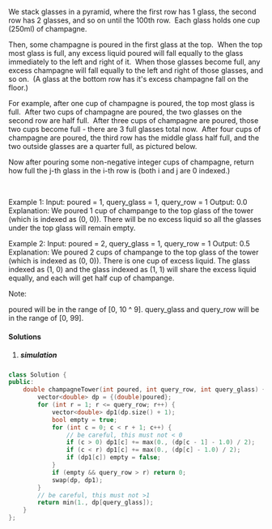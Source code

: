 We stack glasses in a pyramid, where the first row has 1 glass, the second row has 2 glasses, and so on until the 100th row.  Each glass holds one cup (250ml) of champagne.

Then, some champagne is poured in the first glass at the top.  When the top most glass is full, any excess liquid poured will fall equally to the glass immediately to the left and right of it.  When those glasses become full, any excess champagne will fall equally to the left and right of those glasses, and so on.  (A glass at the bottom row has it's excess champagne fall on the floor.)

For example, after one cup of champagne is poured, the top most glass is full.  After two cups of champagne are poured, the two glasses on the second row are half full.  After three cups of champagne are poured, those two cups become full - there are 3 full glasses total now.  After four cups of champagne are poured, the third row has the middle glass half full, and the two outside glasses are a quarter full, as pictured below.



Now after pouring some non-negative integer cups of champagne, return how full the j-th glass in the i-th row is (both i and j are 0 indexed.)

 

Example 1:
Input: poured = 1, query_glass = 1, query_row = 1
Output: 0.0
Explanation: We poured 1 cup of champange to the top glass of the tower (which is indexed as (0, 0)). There will be no excess liquid so all the glasses under the top glass will remain empty.

Example 2:
Input: poured = 2, query_glass = 1, query_row = 1
Output: 0.5
Explanation: We poured 2 cups of champange to the top glass of the tower (which is indexed as (0, 0)). There is one cup of excess liquid. The glass indexed as (1, 0) and the glass indexed as (1, 1) will share the excess liquid equally, and each will get half cup of champange.
 

Note:

poured will be in the range of [0, 10 ^ 9].
query_glass and query_row will be in the range of [0, 99].

#### Solutions

1. ##### simulation

```c++
class Solution {
public:
    double champagneTower(int poured, int query_row, int query_glass) {
        vector<double> dp = {(double)poured};
        for (int r = 1; r <= query_row; r++) {
            vector<double> dp1(dp.size() + 1);
            bool empty = true;
            for (int c = 0; c < r + 1; c++) {
                // be careful, this must not < 0
                if (c > 0) dp1[c] += max(0., (dp[c - 1] - 1.0) / 2);
                if (c < r) dp1[c] += max(0., (dp[c] - 1.0) / 2);
                if (dp1[c]) empty = false;
            }
            if (empty && query_row > r) return 0;
            swap(dp, dp1);
        }
        // be careful, this must not >1
        return min(1., dp[query_glass]);
    }
};
```